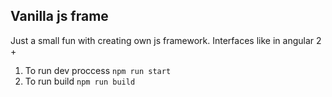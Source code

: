 ## Vanilla js frame
Just a small fun with creating own js framework. Interfaces like in angular 2 +

1. To run dev proccess `npm run start`
2. To run build `npm run build`
